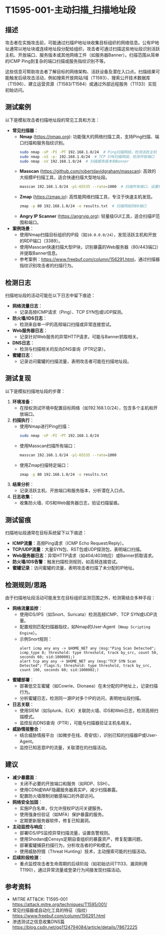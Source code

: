 # T1595-001-主动扫描_扫描地址段

## 描述
攻击者在实施攻击前，可能通过扫描IP地址块收集目标组织的网络信息。公有IP地址通常以地址块或连续地址段分配给组织，攻击者可通过扫描这些地址段识别活跃主机、开放端口、服务版本或其他网络工件（如服务器Banner）。扫描范围从简单的ICMP Ping到复杂的端口扫描或服务指纹识别不等。

这些信息可帮助攻击者了解目标的网络架构、活跃设备及潜在入口点。扫描结果可能触发后续攻击活动，例如搜索开放网站/域（T1593）、搜索公开技术数据库（T1596）、建立运营资源（T1583/T1584）或通过外部远程服务（T1133）实现初始访问。

## 测试案例
以下是模拟攻击者扫描地址段的常见工具和方法：
- **常见扫描器**：
  - **Nmap** (<https://nmap.org>): 功能强大的网络扫描工具，支持Ping扫描、端口扫描和服务指纹识别。
    ```bash
    sudo nmap -sP -PI -PT 192.168.1.0/24  # Ping扫描网段，检测活跃主机
    sudo nmap -sS -p- 192.168.1.0/24  # TCP SYN扫描网段，检测开放端口
    sudo nmap -sV 192.168.1.0/24  # 扫描服务版本和Banner
    ```
  - **Masscan** (<https://github.com/robertdavidgraham/masscan>): 高效的大规模IP扫描工具，适合快速扫描大型地址段。
    ```bash
    masscan 192.168.1.0/24 -p1-65535 --rate=1000  # 扫描所有端口，设置扫描速率
    ```
  - **Zmap** (<https://zmap.io>): 高性能网络扫描工具，专注于快速主机发现。
    ```bash
    zmap -p 80 192.168.1.0/24 -o results.txt  # 扫描网段的80端口
    ```
  - **Angry IP Scanner** (<https://angryip.org>): 轻量级GUI工具，适合扫描IP范围和端口。
- **案例场景**：
  - 使用Nmap扫描目标组织的IP段（如`10.0.0.0/24`），发现活跃主机和开放的RDP端口（3389）。
  - 使用Masscan快速扫描大型IP块，识别暴露的Web服务器（80/443端口）并提取Banner信息。
  - 参考案例：<https://www.freebuf.com/column/156291.html>，通过扫描器指纹识别攻击者的扫描行为。

## 检测日志
扫描地址段的活动可能在以下日志中留下痕迹：
- **网络流量日志**：
  - 记录高频ICMP请求（Ping）、TCP SYN包或UDP探测。
- **防火墙/IDS日志**：
  - 检测来自单一IP的高频端口扫描或异常连接尝试。
- **Web服务器日志**：
  - 记录针对Web服务的异常HTTP请求，可能与Banner抓取相关。
- **DNS日志**：
  - 检测与扫描相关的反向DNS查询（PTR记录）。
- **蜜罐日志**：
  - 记录访问蜜罐的扫描流量，表明攻击者可能在扫描地址段。

## 测试复现
以下是模拟扫描地址段的步骤：
1. **环境准备**：
   - 在授权测试环境中配置目标网络（如192.168.1.0/24），包含多个主机和开放端口。
2. **扫描执行**：
   - 使用Nmap进行Ping扫描：
     ```bash
     sudo nmap -sP -PI -PT 192.168.1.0/24
     ```
   - 使用Masscan扫描所有端口：
     ```bash
     masscan 192.168.1.0/24 -p1-65535 --rate=1000
     ```
   - 使用Zmap扫描特定端口：
     ```bash
     zmap -p 80 192.168.1.0/24 -o results.txt
     ```
3. **结果分析**：
   - 记录活跃主机、开放端口和服务版本，分析潜在入口点。
4. **日志收集**：
   - 收集防火墙、IDS和Web服务器日志，验证扫描留痕。

## 测试留痕
扫描地址段通常在目标系统留下以下痕迹：
- **ICMP流量**：高频Ping请求（ICMP Echo Request/Reply）。
- **TCP/UDP流量**：大量SYN包、RST包或UDP探测包，表明端口扫描。
- **Web服务器日志**：异常HTTP请求（如404/403响应）或Banner抓取请求。
- **防火墙/IDS告警**：触发扫描检测规则，如高频连接尝试。
- **蜜罐记录**：访问蜜罐的流量，表明攻击者扫描了未分配的IP地址。

## 检测规则/思路
由于扫描地址段活动可能发生在目标组织监测范围之外，检测需结合多种手段：
- **网络流量监控**：
  - 使用IDS/IPS（如Snort、Suricata）检测高频ICMP、TCP SYN或UDP流量。
  - 配置规则匹配扫描器指纹，如Nmap的User-Agent（`Nmap Scripting Engine`）。
  - 示例Snort规则：
    ```snort
    alert icmp any any -> $HOME_NET any (msg:"Ping Scan Detected"; icmp_type 8; threshold: type threshold, track by_src, count 50, seconds 60; sid:1000001;)
    alert tcp any any -> $HOME_NET any (msg:"TCP SYN Scan Detected"; flags:S; threshold: type threshold, track by_src, count 100, seconds 60; sid:1000002;)
    ```
- **蜜罐部署**：
  - 部署低交互蜜罐（如Cowrie、Dionaea）在未分配的IP地址上，记录扫描行为。
  - 分析蜜罐日志，检测同一源IP对多个IP的访问，表明地址段扫描。
- **日志关联**：
  - 使用SIEM（如Splunk、ELK）关联防火墙、IDS和Web日志，检测高频扫描模式。
  - 监控反向DNS查询（PTR），可能与扫描器验证主机名相关。
- **威胁情报整合**：
  - 结合威胁情报平台（如微步在线、奇安信），识别已知的扫描器IP或User-Agent。
  - 监控已知恶意IP的流量，关联潜在的扫描活动。

## 建议
- **减少暴露面**：
  - 关闭不必要的开放端口和服务（如RDP、SSH）。
  - 使用CDN或WAF隐藏服务器真实IP，减少扫描暴露。
  - 配置防火墙限制对敏感端口的外部访问。
- **网络安全加固**：
  - 实施IP白名单，仅允许授权IP访问关键服务。
  - 使用强身份验证（如MFA）保护暴露的服务。
  - 定期更新服务器软件，修复已知漏洞。
- **主动监控与响应**：
  - 部署IDS/IPS监控异常扫描流量，设置告警规则。
  - 使用Shodan或Censys定期自查组织的暴露资产，修复配置问题。
  - 部署蜜罐捕获扫描行为，分析攻击者的IP和模式。
  - 使用威胁狩猎（Threat Hunting）技术，主动搜索可能的扫描活动。
- **后续阶段检测**：
  - 重点监控攻击者生命周期的后续阶段（如初始访问T1133、漏洞利用T1190），通过异常流量或登录行为间接发现扫描活动。

## 参考资料
- MITRE ATT&CK: T1595-001  
  <https://attack.mitre.org/techniques/T1595/001/>
- 常见扫描器或自动化工具的特征（指纹）  
  <https://www.freebuf.com/column/156291.html>
- 渗透测试之信息收集DNS篇  
  <https://blog.csdn.net/qq1124794084/article/details/78672225>